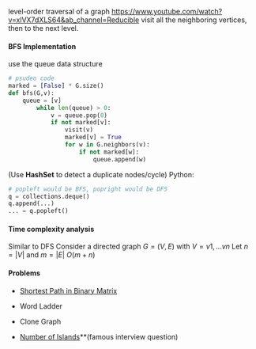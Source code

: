level-order traversal of a graph
https://www.youtube.com/watch?v=xlVX7dXLS64&ab_channel=Reducible
visit all the neighboring vertices, then to the next level.

#### BFS Implementation
use the queue data structure
```python
# psudeo code
marked = [False] * G.size()
def bfs(G,v):
	queue = [v]
		while len(queue) > 0:
			v = queue.pop(0) 
			if not marked[v]:
				visit(v)
				marked[v] = True
				for w in G.neighbors(v):
					if not marked[w]:
						queue.append(w)
``` 

(Use **HashSet** to detect a duplicate nodes/cycle)
Python:
```python
# popleft would be BFS, popright would be DFS
q = collections.deque()
q.append(...)
... = q.popleft()
```


#### Time complexity analysis
Similar to DFS 
Consider a directed graph $G =(V,E)$ with $V = {v1, ... vn}$
Let $n = |V|$ and $m = |E|$
$O(m+n)$


#### Problems
- [Shortest Path in Binary Matrix](https://leetcode.com/problems/shortest-path-in-binary-matrix/description/)
- Word Ladder
- Clone Graph

- [Number of Islands](https://www.youtube.com/watch?v=pV2kpPD66nE&ab_channel=NeetCode)**(famous interview question)